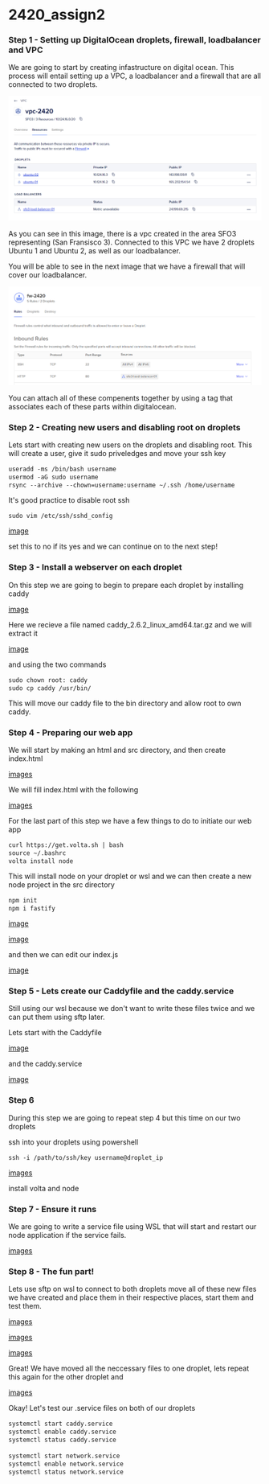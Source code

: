 # 2420_assign2

### Step 1 - Setting up DigitalOcean droplets, firewall, loadbalancer and VPC

We are going to start by creating infastructure on digital ocean. This process will entail setting up a VPC, a loadbalancer and a firewall that are all connected to two droplets.

![image](/images/vpc.png)

As you can see in this image, there is a vpc created in the area SFO3 representing (San Fransisco 3). Connected to this VPC we have 2 droplets Ubuntu 1 and Ubuntu 2, as well as our loadbalancer.

You will be able to see in the next image that we have a firewall that will cover our loadbalancer.

![image](/images/firewall.png)

You can attach all of these compenents together by using a tag that associates each of these parts within digitalocean.

### Step 2 - Creating new users and disabling root on droplets

Lets start with creating new users on the droplets and disabling root. This will create a user, give it sudo priveledges and move your ssh key

```
useradd -ms /bin/bash username
usermod -aG sudo username
rsync --archive --chown=username:username ~/.ssh /home/username
```

It's good practice to disable root ssh
```
sudo vim /etc/ssh/sshd_config
```

[image](/images/rootlog.png)

set this to no if its yes and we can continue on to the next step!

### Step 3 - Install a webserver on each droplet

On this step we are going to begin to prepare each droplet by installing caddy

[image](/images/getcaddy.png)

Here we recieve a file named caddy_2.6.2_linux_amd64.tar.gz and we will extract it

[image](/images/tarcaddy.png)

and using the two commands 

```
sudo chown root: caddy
sudo cp caddy /usr/bin/
```

This will move our caddy file to the bin directory and allow root to own caddy.

### Step 4 - Preparing our web app

We will start by making an html and src directory, and then create index.html

[images](/images/indexhtml.png)

We will fill index.html with the following

[images](/images/html.png)

For the last part of this step we have a few things to do to initiate our web app

```
curl https://get.volta.sh | bash
source ~/.bashrc
volta install node
```

This will install node on your droplet or wsl and we can then create a new node project in the src directory

```
npm init
npm i fastify
```

[image](/images/npminst.png)

[image](/images/npmfast.png)

and then we can edit our index.js

[image](/images/vimindexjs.png)

### Step 5 - Lets create our Caddyfile and the caddy.service

Still using our wsl because we don't want to write these files twice and we can put them using sftp later.

Lets start with the Caddyfile

[image](/images/cadfill.png)

and the caddy.service

[image](/images/caddyserv.png)

### Step 6

During this step we are going to repeat step 4 but this time on our two droplets

ssh into your droplets using powershell

```
ssh -i /path/to/ssh/key username@droplet_ip
```

[images](images/volta2.png)

install volta and node

### Step 7 - Ensure it runs

We are going to write a service file using WSL that will start and restart our node application if the service fails.

[images](/images/s7service.png)

### Step 8 - The fun part!

Lets use sftp on wsl to connect to both droplets move all of these new files we have created and place them in their respective places, start them and test them.


[images](/images/sftp1.png)

[images](/images/sftp2.png)

[images](/images/sftp3.png)

Great! We have moved all the neccessary files to one droplet, lets repeat this again for the other droplet and

[images](/images/sftp4.png)

Okay! Let's test our .service files on both of our droplets
```
systemctl start caddy.service
systemctl enable caddy.service
systemctl status caddy.service

systemctl start network.service
systemctl enable network.service
systemctl status network.service
```
